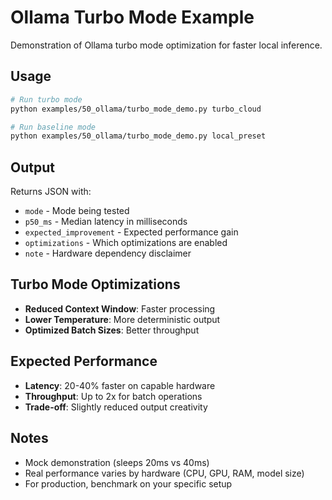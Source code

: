 # Ollama Turbo Mode Example

Demonstration of Ollama turbo mode optimization for faster local inference.

## Usage

```bash
# Run turbo mode
python examples/50_ollama/turbo_mode_demo.py turbo_cloud

# Run baseline mode
python examples/50_ollama/turbo_mode_demo.py local_preset
```

## Output

Returns JSON with:
- `mode` - Mode being tested
- `p50_ms` - Median latency in milliseconds
- `expected_improvement` - Expected performance gain
- `optimizations` - Which optimizations are enabled
- `note` - Hardware dependency disclaimer

## Turbo Mode Optimizations

- **Reduced Context Window**: Faster processing
- **Lower Temperature**: More deterministic output
- **Optimized Batch Sizes**: Better throughput

## Expected Performance

- **Latency**: 20-40% faster on capable hardware
- **Throughput**: Up to 2x for batch operations
- **Trade-off**: Slightly reduced output creativity

## Notes

- Mock demonstration (sleeps 20ms vs 40ms)
- Real performance varies by hardware (CPU, GPU, RAM, model size)
- For production, benchmark on your specific setup

